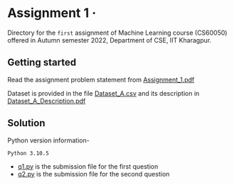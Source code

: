 # Assignment 1 &middot;

>

Directory for the `first` assignment of Machine Learning course (CS60050) offered in Autumn semester 2022, Department of CSE, IIT Kharagpur.

## Getting started

Read the assignment problem statement from [Assignment_1.pdf](/assignment_1/Assignment_1.pdf)

Dataset is provided in the file [Dataset_A.csv](/assignment_1/Dataset_A.csv) and its description in [Dataset_A_Description.pdf](/assignment_1/Dataset_A_Description.pdf)

## Solution

Python version information-  

```shell
Python 3.10.5
```

- [q1.py](/assignment_1/q1.py) is the submission file for the first question
- [q2.py](/assignment_1/q2.py) is the submission file for the second question
